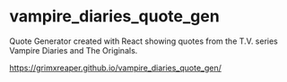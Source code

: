 # vampire_diaries_quote_gen
Quote Generator created with React showing quotes from the T.V. series Vampire Diaries and The Originals.

https://grimxreaper.github.io/vampire_diaries_quote_gen/
